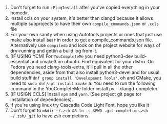 1. Don't forget to run `:PlugInstall` after you've copied everything in your homedir.
2. Install ccls on your system, it's better than clangd because it allows multiple subprojects to have their own `compile_commands.json` or `.ccls` file
3. For your own sanity when using Autotools projects or ones that just use make also install `bear` in order to 
get a compile_commands.json file. Alternatively use `compiledb` and look on the project website for ways of dry-running and gettin a build log from it.
4. [IF USING YCM] For `YouCompleteMe` you need python3-dev build-essential and cmake3 on ubuntu. Find equivalent for your distro. On Fedora you need 
   clang-tools-extra, it'll pull in all the other dependencies, aside from that also install python3-devel and for usual build stuff `dnf group install
   'Development Tools'`, oh and CMake, you need to `sudo dnf/apt install cmake`
   a. You need to run the following command in the YouCompleteMe folder install.py --clangd-completer.
6. [IF USIGN CCLS] Install `npm` and `yarn`. (See project git page tor installation of dependencies).
7. If you're using linux try Cascadia Code Light Font, hope you like it
8. Don't forget to `mkdir ~/.zsh && ln -s $PWD .git-completion.zsh ~/.zsh/_git` to have zsh completions
